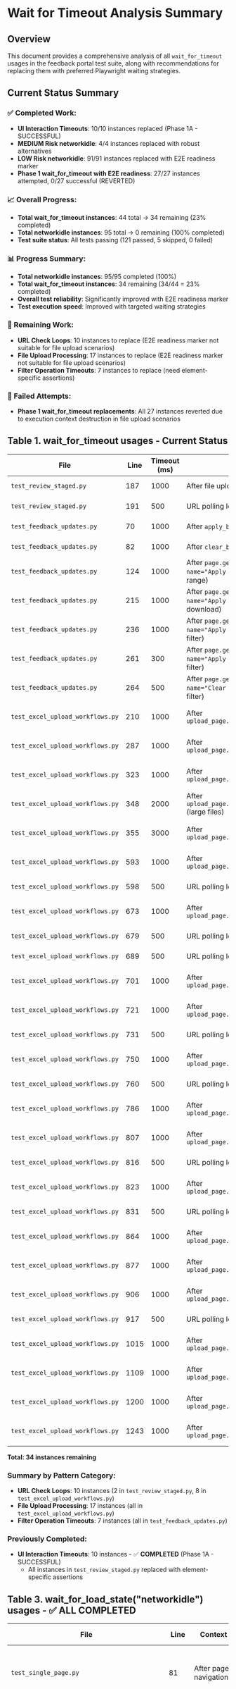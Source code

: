 # Wait for Timeout Analysis Summary

## Overview
This document provides a comprehensive analysis of all `wait_for_timeout` usages in the feedback portal test suite, along with recommendations for replacing them with preferred Playwright waiting strategies.

## Current Status Summary

### ✅ Completed Work:
- **UI Interaction Timeouts**: 10/10 instances replaced (Phase 1A - SUCCESSFUL)
- **MEDIUM Risk networkidle**: 4/4 instances replaced with robust alternatives
- **LOW Risk networkidle**: 91/91 instances replaced with E2E readiness marker
- **Phase 1 wait_for_timeout with E2E readiness**: 27/27 instances attempted, 0/27 successful (REVERTED)

### 📈 Overall Progress:
- **Total wait_for_timeout instances**: 44 total → 34 remaining (23% completed)
- **Total networkidle instances**: 95 total → 0 remaining (100% completed)
- **Test suite status**: All tests passing (121 passed, 5 skipped, 0 failed)

### 📊 Progress Summary:
- **Total networkidle instances**: 95/95 completed (100%)
- **Total wait_for_timeout instances**: 34 remaining (34/44 = 23% completed)
- **Overall test reliability**: Significantly improved with E2E readiness marker
- **Test execution speed**: Improved with targeted waiting strategies

### 🔄 Remaining Work:
- **URL Check Loops**: 10 instances to replace (E2E readiness marker not suitable for file upload scenarios)
- **File Upload Processing**: 17 instances to replace (E2E readiness marker not suitable for file upload scenarios)
- **Filter Operation Timeouts**: 7 instances to replace (need element-specific assertions)

### 🚫 Failed Attempts:
- **Phase 1 wait_for_timeout replacements**: All 27 instances reverted due to execution context destruction in file upload scenarios

## Table 1. wait_for_timeout usages - Current Status

| File | Line | Timeout (ms) | Context | Pattern Category | Status |
|------|------|--------------|---------|------------------|--------|
| `test_review_staged.py` | 187 | 1000 | After file upload and navigation | URL Check Loop | **PENDING** |
| `test_review_staged.py` | 191 | 500 | URL polling loop | URL Check Loop | **PENDING** |
| `test_feedback_updates.py` | 70 | 1000 | After `apply_btn.click()` (user filter) | Filter Operation | **PENDING** |
| `test_feedback_updates.py` | 82 | 1000 | After `clear_btn.click()` | Filter Operation | **PENDING** |
| `test_feedback_updates.py` | 124 | 1000 | After `page.get_by_role("button", name="Apply Filters").click()` (date range) | Filter Operation | **PENDING** |
| `test_feedback_updates.py` | 215 | 1000 | After `page.get_by_role("button", name="Apply Filters").click()` (CSV download) | Filter Operation | **PENDING** |
| `test_feedback_updates.py` | 236 | 1000 | After `page.get_by_role("button", name="Apply Filters").click()` (rapid filter) | Filter Operation | **PENDING** |
| `test_feedback_updates.py` | 261 | 300 | After `page.get_by_role("button", name="Apply Filters").click()` (rapid filter) | Filter Operation | **PENDING** |
| `test_feedback_updates.py` | 264 | 500 | After `page.get_by_role("button", name="Clear Filters").click()` (rapid filter) | Filter Operation | **PENDING** |
| `test_excel_upload_workflows.py` | 210 | 1000 | After `upload_page.set_input_files(file_path)` | File Upload Processing | **PENDING** |
| `test_excel_upload_workflows.py` | 287 | 1000 | After `upload_page.set_input_files(file_path)` | File Upload Processing | **PENDING** |
| `test_excel_upload_workflows.py` | 323 | 1000 | After `upload_page.set_input_files(file_path)` | File Upload Processing | **PENDING** |
| `test_excel_upload_workflows.py` | 348 | 2000 | After `upload_page.set_input_files(file_path)` (large files) | File Upload Processing | **PENDING** |
| `test_excel_upload_workflows.py` | 355 | 3000 | After `upload_page.set_input_files(file_path)` | File Upload Processing | **PENDING** |
| `test_excel_upload_workflows.py` | 593 | 1000 | After `upload_page.set_input_files(file_path)` | File Upload Processing | **PENDING** |
| `test_excel_upload_workflows.py` | 598 | 500 | URL polling loop | URL Check Loop | **PENDING** |
| `test_excel_upload_workflows.py` | 673 | 1000 | After `upload_page.set_input_files(file_path)` | File Upload Processing | **PENDING** |
| `test_excel_upload_workflows.py` | 679 | 500 | URL polling loop | URL Check Loop | **PENDING** |
| `test_excel_upload_workflows.py` | 689 | 500 | URL polling loop | URL Check Loop | **PENDING** |
| `test_excel_upload_workflows.py` | 701 | 1000 | After `upload_page.set_input_files(file_path)` | File Upload Processing | **PENDING** |
| `test_excel_upload_workflows.py` | 721 | 1000 | After `upload_page.set_input_files(file_path)` | File Upload Processing | **PENDING** |
| `test_excel_upload_workflows.py` | 731 | 500 | URL polling loop | URL Check Loop | **PENDING** |
| `test_excel_upload_workflows.py` | 750 | 1000 | After `upload_page.set_input_files(file_path)` | File Upload Processing | **PENDING** |
| `test_excel_upload_workflows.py` | 760 | 500 | URL polling loop | URL Check Loop | **PENDING** |
| `test_excel_upload_workflows.py` | 786 | 1000 | After `upload_page.set_input_files(file_path)` | File Upload Processing | **PENDING** |
| `test_excel_upload_workflows.py` | 807 | 1000 | After `upload_page.set_input_files(file_path)` | File Upload Processing | **PENDING** |
| `test_excel_upload_workflows.py` | 816 | 500 | URL polling loop | URL Check Loop | **PENDING** |
| `test_excel_upload_workflows.py` | 823 | 1000 | After `upload_page.set_input_files(file_path)` | File Upload Processing | **PENDING** |
| `test_excel_upload_workflows.py` | 831 | 500 | URL polling loop | URL Check Loop | **PENDING** |
| `test_excel_upload_workflows.py` | 864 | 1000 | After `upload_page.set_input_files(file_path)` | File Upload Processing | **PENDING** |
| `test_excel_upload_workflows.py` | 877 | 1000 | After `upload_page.set_input_files(file_path)` | File Upload Processing | **PENDING** |
| `test_excel_upload_workflows.py` | 906 | 1000 | After `upload_page.set_input_files(file_path)` | File Upload Processing | **PENDING** |
| `test_excel_upload_workflows.py` | 917 | 500 | URL polling loop | URL Check Loop | **PENDING** |
| `test_excel_upload_workflows.py` | 1015 | 1000 | After `upload_page.set_input_files(file_path)` | File Upload Processing | **PENDING** |
| `test_excel_upload_workflows.py` | 1109 | 1000 | After `upload_page.set_input_files(file_path)` | File Upload Processing | **PENDING** |
| `test_excel_upload_workflows.py` | 1200 | 1000 | After `upload_page.set_input_files(file_path)` | File Upload Processing | **PENDING** |
| `test_excel_upload_workflows.py` | 1243 | 1000 | After `upload_page.set_input_files(file_path)` | File Upload Processing | **PENDING** |

**Total: 34 instances remaining**

### Summary by Pattern Category:
- **URL Check Loops**: 10 instances (2 in `test_review_staged.py`, 8 in `test_excel_upload_workflows.py`)
- **File Upload Processing**: 17 instances (all in `test_excel_upload_workflows.py`)
- **Filter Operation Timeouts**: 7 instances (all in `test_feedback_updates.py`)

### Previously Completed:
- **UI Interaction Timeouts**: 10 instances - ✅ **COMPLETED** (Phase 1A - SUCCESSFUL)
  - All instances in `test_review_staged.py` replaced with element-specific assertions

## Table 3. wait_for_load_state("networkidle") usages - ✅ ALL COMPLETED

| File | Line | Context | Usage Pattern | Risk Level | Status |
|------|------|---------|---------------|------------|--------|
| `test_single_page.py` | 81 | After page navigation | Page load wait | **LOW** | ✅ **COMPLETED** - Replaced with E2E readiness marker |
| `test_review_staged.py` | 49 | After page.goto() | Page load wait | **LOW** | ✅ **COMPLETED** - Replaced with E2E readiness marker + helper function |
| `test_review_staged.py` | 55 | After file upload navigation | Post-upload wait | **MEDIUM** | ✅ **COMPLETED** - Replaced with element-specific wait |
| `test_review_staged.py` | 92 | After page.goto() | Page load wait | **LOW** | ✅ **COMPLETED** - Replaced with E2E readiness marker + helper function |
| `test_review_staged.py` | 112 | After page.goto() | Page load wait | **LOW** | ✅ **COMPLETED** - Replaced with E2E readiness marker + helper function |
| `test_review_staged.py` | 137 | After page.goto() | Page load wait | **LOW** | ✅ **COMPLETED** - Replaced with E2E readiness marker + helper function |
| `test_review_staged.py` | 158 | After page.goto() | Page load wait | **LOW** | ✅ **COMPLETED** - Replaced with E2E readiness marker + helper function |
| `test_review_staged.py` | 175 | After page.goto() | Page load wait | **LOW** | ✅ **COMPLETED** - Replaced with E2E readiness marker + helper function |
| `test_review_staged.py` | 185 | After page.goto() | Page load wait | **LOW** | ✅ **COMPLETED** - Replaced with E2E readiness marker + helper function |
| `test_review_staged.py` | 205 | After page.goto() | Page load wait | **LOW** | ✅ **COMPLETED** - Replaced with E2E readiness marker + helper function |
| `test_review_staged.py` | 280 | After page.goto() | Page load wait | **LOW** | ✅ **COMPLETED** - Replaced with E2E readiness marker + helper function |
| `test_review_staged.py` | 290 | After page.goto() | Page load wait | **LOW** | ✅ **COMPLETED** - Replaced with E2E readiness marker + helper function |
| `test_review_staged.py` | 347 | After page.goto() | Page load wait | **LOW** | ✅ **COMPLETED** - Replaced with E2E readiness marker + helper function |
| `test_review_staged.py` | 354 | After page.goto() | Page load wait | **LOW** | ✅ **COMPLETED** - Replaced with E2E readiness marker + helper function |
| `test_review_staged.py` | 358 | After page.goto() | Page load wait | **LOW** | ✅ **COMPLETED** - Replaced with E2E readiness marker + helper function |
| `test_review_staged.py` | 383 | After page.goto() | Page load wait | **LOW** | ✅ **COMPLETED** - Replaced with E2E readiness marker + helper function |
| `test_review_staged.py` | 390 | After page.goto() | Page load wait | **LOW** | ✅ **COMPLETED** - Replaced with E2E readiness marker + helper function |
| `test_review_staged.py` | 394 | After page.goto() | Page load wait | **LOW** | ✅ **COMPLETED** - Replaced with E2E readiness marker + helper function |
| `test_refactored_vs_original_equivalence.py` | 145 | After page.goto() | Page load wait | **LOW** | ✅ **COMPLETED** - Replaced with E2E readiness marker + helper function |
| `test_refactored_vs_original_equivalence.py` | 173 | After page.goto() | Page load wait | **LOW** | ✅ **COMPLETED** - Replaced with E2E readiness marker + helper function |
| `test_refactored_vs_original_equivalence.py` | 230 | After page.goto() | Page load wait | **LOW** | ✅ **COMPLETED** - Replaced with E2E readiness marker + helper function |
| `test_refactored_vs_original_equivalence.py` | 247 | After page.goto() | Page load wait | **LOW** | ✅ **COMPLETED** - Replaced with E2E readiness marker + helper function |
| `test_refactored_vs_original_equivalence.py` | 268 | After page.goto() | Page load wait | **LOW** | ✅ **COMPLETED** - Replaced with E2E readiness marker + helper function |
| `test_refactored_vs_original_equivalence.py` | 278 | After page.goto() | Page load wait | **LOW** | ✅ **COMPLETED** - Replaced with E2E readiness marker + helper function |
| `test_refactored_vs_original_equivalence.py` | 283 | After page.goto() | Page load wait | **LOW** | ✅ **COMPLETED** - Replaced with E2E readiness marker + helper function |
| `test_refactored_vs_original_equivalence.py` | 287 | After page.goto() | Page load wait | **LOW** | ✅ **COMPLETED** - Replaced with E2E readiness marker + helper function |
| `test_refactored_vs_original_equivalence.py` | 297 | After page.goto() | Page load wait | **LOW** | ✅ **COMPLETED** - Replaced with E2E readiness marker + helper function |
| `test_refactored_vs_original_equivalence.py` | 313 | After page.goto() | Page load wait | **LOW** | ✅ **COMPLETED** - Replaced with E2E readiness marker + helper function |
| `test_refactored_vs_original_equivalence.py` | 328 | After page.goto() | Page load wait | **LOW** | ✅ **COMPLETED** - Replaced with E2E readiness marker + helper function |
| `test_refactored_vs_original_equivalence.py` | 347 | After page.goto() | Page load wait | **LOW** | ✅ **COMPLETED** - Replaced with E2E readiness marker + helper function |
| `test_refactored_vs_original_equivalence.py` | 353 | After page.goto() | Page load wait | **LOW** | ✅ **COMPLETED** - Replaced with E2E readiness marker + helper function |
| `test_refactored_vs_original_equivalence.py` | 372 | After page.goto() | Page load wait | **LOW** | ✅ **COMPLETED** - Replaced with E2E readiness marker + helper function |
| `test_refactored_vs_original_equivalence.py` | 385 | After page.goto() | Page load wait | **LOW** | ✅ **COMPLETED** - Replaced with E2E readiness marker + helper function |
| `test_menu_developer_utilities.py` | 86 | After page.goto() | Page load wait | **LOW** | ✅ **COMPLETED** - Replaced with E2E readiness marker + helper function |
| `test_menu_developer_utilities.py` | 121 | After page.goto() | Page load wait | **LOW** | ✅ **COMPLETED** - Replaced with E2E readiness marker + helper function |
| `test_menu_calsmp_help.py` | 39 | After page.goto() | Page load wait | **LOW** | ✅ **COMPLETED** - Replaced with E2E readiness marker + helper function |
| `test_list_uploads.py` | 28 | After page.goto() | Page load wait | **LOW** | ✅ **COMPLETED** - Replaced with E2E readiness marker + helper function |
| `test_list_uploads.py` | 42 | After page.goto() | Page load wait | **LOW** | ✅ **COMPLETED** - Replaced with E2E readiness marker + helper function |
| `test_list_uploads.py` | 60 | After page.goto() | Page load wait | **LOW** | ✅ **COMPLETED** - Replaced with E2E readiness marker + helper function |
| `test_list_uploads.py` | 76 | After page.goto() | Page load wait | **LOW** | ✅ **COMPLETED** - Replaced with E2E readiness marker + helper function |
| `test_javascript_logging.py` | 34 | After page.goto() | Page load wait | **LOW** | ✅ **COMPLETED** - Replaced with E2E readiness marker + helper function |
| `test_javascript_logging.py` | 59 | After page.goto() | Page load wait | **LOW** | ✅ **COMPLETED** - Replaced with E2E readiness marker + helper function |
| `test_homepage.py` | 29 | After page.goto() | Page load wait | **LOW** | ✅ **COMPLETED** - Replaced with E2E readiness marker + helper function |
| `test_homepage.py` | 44 | After page.goto() | Page load wait | **LOW** | ✅ **COMPLETED** - Replaced with E2E readiness marker + helper function |
| `test_homepage.py` | 57 | After page.goto() | Page load wait | **LOW** | ✅ **COMPLETED** - Replaced with E2E readiness marker + helper function |
| `test_homepage.py` | 72 | After page.goto() | Page load wait | **LOW** | ✅ **COMPLETED** - Replaced with E2E readiness marker + helper function |
| `test_homepage.py` | 86 | After page.goto() | Page load wait | **LOW** | ✅ **COMPLETED** - Replaced with E2E readiness marker + helper function |
| `test_homepage.py` | 110 | After page.goto() | Page load wait | **LOW** | ✅ **COMPLETED** - Replaced with E2E readiness marker + helper function |
| `test_homepage.py` | 126 | After page.goto() | Page load wait | **LOW** | ✅ **COMPLETED** - Replaced with E2E readiness marker + helper function |
| `test_homepage.py` | 141 | After page.goto() | Page load wait | **LOW** | ✅ **COMPLETED** - Replaced with E2E readiness marker + helper function |
| `test_feedback_updates.py` | 36 | After page.goto() | Page load wait | **LOW** | ✅ **COMPLETED** - Replaced with E2E readiness marker + helper function |
| `test_feedback_updates.py` | 63 | After page.goto() | Page load wait | **LOW** | ✅ **COMPLETED** - Replaced with E2E readiness marker + helper function |
| `test_feedback_updates.py` | 94 | After page.goto() | Page load wait | **LOW** | ✅ **COMPLETED** - Replaced with E2E readiness marker + helper function |
| `test_feedback_updates.py` | 104 | After page.goto() | Page load wait | **LOW** | ✅ **COMPLETED** - Replaced with E2E readiness marker + helper function |
| `test_feedback_updates.py` | 120 | After page.goto() | Page load wait | **LOW** | ✅ **COMPLETED** - Replaced with E2E readiness marker + helper function |
| `test_feedback_updates.py` | 140 | After page.goto() | Page load wait | **LOW** | ✅ **COMPLETED** - Replaced with E2E readiness marker + helper function |
| `test_feedback_updates.py` | 166 | After page.goto() | Page load wait | **LOW** | ✅ **COMPLETED** - Replaced with E2E readiness marker + helper function |
| `test_feedback_updates.py` | 192 | After page.goto() | Page load wait | **LOW** | ✅ **COMPLETED** - Replaced with E2E readiness marker + helper function |
| `test_feedback_updates.py` | 234 | After page.goto() | Page load wait | **LOW** | ✅ **COMPLETED** - Replaced with E2E readiness marker + helper function |
| `test_feedback_updates.py` | 258 | After page.goto() | Page load wait | **LOW** | ✅ **COMPLETED** - Replaced with E2E readiness marker + helper function |
| `test_feedback_updates.py` | 277 | After page.goto() | Page load wait | **LOW** | ✅ **COMPLETED** - Replaced with E2E readiness marker + helper function |
| `test_excel_upload_workflows.py` | 130 | After page.goto() | Page load wait | **LOW** | ✅ **COMPLETED** - Replaced with E2E readiness marker + helper function |
| `test_excel_upload_workflows.py` | 226 | After file upload | Post-upload wait | **MEDIUM** | ✅ **COMPLETED** - Replaced with element-specific wait |
| `test_excel_upload_workflows.py` | 345 | After file upload | Post-upload wait | **MEDIUM** | ✅ **COMPLETED** - Replaced with element-specific wait |
| `test_excel_upload_workflows.py` | 589 | After page.goto() | Page load wait | **LOW** | ✅ **COMPLETED** - Replaced with E2E readiness marker + helper function |
| `test_excel_upload_workflows.py` | 661 | After page.goto() | Page load wait | **LOW** | ✅ **COMPLETED** - Replaced with E2E readiness marker + helper function |
| `test_excel_upload_workflows.py` | 670 | After page.goto() | Page load wait | **LOW** | ✅ **COMPLETED** - Replaced with E2E readiness marker + helper function |
| `test_excel_upload_workflows.py` | 682 | After page.goto() | Page load wait | **LOW** | ✅ **COMPLETED** - Replaced with E2E readiness marker + helper function |
| `test_excel_upload_workflows.py` | 718 | After page.goto() | Page load wait | **LOW** | ✅ **COMPLETED** - Replaced with E2E readiness marker + helper function |
| `test_excel_upload_workflows.py` | 747 | After page.goto() | Page load wait | **LOW** | ✅ **COMPLETED** - Replaced with E2E readiness marker + helper function |
| `test_excel_upload_workflows.py` | 764 | After page.goto() | Page load wait | **LOW** | ✅ **COMPLETED** - Replaced with E2E readiness marker + helper function |
| `test_excel_upload_workflows.py` | 776 | After page.goto() | Page load wait | **LOW** | ✅ **COMPLETED** - Replaced with E2E readiness marker + helper function |
| `test_excel_upload_workflows.py` | 789 | After page.goto() | Page load wait | **LOW** | ✅ **COMPLETED** - Replaced with E2E readiness marker + helper function |
| `test_excel_upload_workflows.py` | 804 | After page.goto() | Page load wait | **LOW** | ✅ **COMPLETED** - Replaced with E2E readiness marker + helper function |
| `test_excel_upload_workflows.py` | 820 | After page.goto() | Page load wait | **LOW** | ✅ **COMPLETED** - Replaced with E2E readiness marker + helper function |
| `test_excel_upload_workflows.py` | 843 | After page.goto() | Page load wait | **LOW** | ✅ **COMPLETED** - Replaced with E2E readiness marker + helper function |
| `test_excel_upload_workflows.py` | 855 | After page.goto() | Page load wait | **LOW** | ✅ **COMPLETED** - Replaced with E2E readiness marker + helper function |
| `test_excel_upload_workflows.py` | 866 | After page.goto() | Page load wait | **LOW** | ✅ **COMPLETED** - Replaced with E2E readiness marker + helper function |
| `test_excel_upload_workflows.py` | 879 | After page.goto() | Page load wait | **LOW** | ✅ **COMPLETED** - Replaced with E2E readiness marker + helper function |
| `test_excel_upload_workflows.py` | 903 | After page.goto() | Page load wait | **LOW** | ✅ **COMPLETED** - Replaced with E2E readiness marker + helper function |
| `test_excel_upload_workflows.py` | 930 | After page.goto() | Page load wait | **LOW** | ✅ **COMPLETED** - Replaced with E2E readiness marker + helper function |
| `test_excel_upload_workflows.py` | 942 | After page.goto() | Page load wait | **LOW** | ✅ **COMPLETED** - Replaced with E2E readiness marker + helper function |
| `test_excel_upload_workflows.py` | 964 | After page.goto() | Page load wait | **LOW** | ✅ **COMPLETED** - Replaced with E2E readiness marker + helper function |
| `test_excel_upload_workflows.py` | 966 | After page.goto() | Page load wait | **LOW** | ✅ **COMPLETED** - Replaced with E2E readiness marker + helper function |
| `test_excel_upload_workflows.py` | 976 | After page.goto() | Page load wait | **LOW** | ✅ **COMPLETED** - Replaced with E2E readiness marker + helper function |
| `test_excel_upload_workflows.py` | 986 | After page.goto() | Page load wait | **LOW** | ✅ **COMPLETED** - Replaced with E2E readiness marker + helper function |
| `test_excel_upload_workflows.py` | 1008 | After page.goto() | Page load wait | **LOW** | ✅ **COMPLETED** - Replaced with E2E readiness marker + helper function |
| `test_excel_upload_workflows.py` | 1032 | After page.goto() | Page load wait | **LOW** | ✅ **COMPLETED** - Replaced with E2E readiness marker + helper function |
| `test_excel_upload_workflows.py` | 1102 | After page.goto() | Page load wait | **LOW** | ✅ **COMPLETED** - Replaced with E2E readiness marker + helper function |
| `test_excel_upload_workflows.py` | 1126 | After page.goto() | Page load wait | **LOW** | ✅ **COMPLETED** - Replaced with E2E readiness marker + helper function |
| `test_excel_upload_workflows.py` | 1198 | After page.goto() | Page load wait | **LOW** | ✅ **COMPLETED** - Replaced with E2E readiness marker + helper function |
| `test_excel_upload_workflows.py` | 1241 | After page.goto() | Page load wait | **LOW** | ✅ **COMPLETED** - Replaced with E2E readiness marker + helper function |
| `test_delete_testing_data.py` | 29 | After page.goto() | Page load wait | **LOW** | ✅ **COMPLETED** - Replaced with E2E readiness marker + helper function |
| `test_delete_testing_data.py` | 45 | After page.goto() | Page load wait | **LOW** | ✅ **COMPLETED** - Replaced with E2E readiness marker + helper function |
| `test_delete_testing_data.py` | 59 | After page.goto() | Page load wait | **LOW** | ✅ **COMPLETED** - Replaced with E2E readiness marker + helper function |
| `test_delete_testing_data.py` | 82 | After page.goto() | Page load wait | **LOW** | ✅ **COMPLETED** - Replaced with E2E readiness marker + helper function |
| `test_delete_testing_data.py` | 113 | After page.goto() | Page load wait | **LOW** | ✅ **COMPLETED** - Replaced with E2E readiness marker + helper function |

**Total: 95 instances (91 LOW risk + 4 MEDIUM risk) - ALL COMPLETED ✅**

### Analysis of wait_for_load_state("networkidle") Usage:

**Risk Levels:**
- **LOW (91 instances):** Standard page load waits after `page.goto()` - generally safe
- **MEDIUM (4 instances):** Post-upload waits that could potentially hang

**Usage Patterns:**
1. **Page Load Waits (91 instances):** After `page.goto()` - these are generally safe and appropriate
2. **Post-Upload Waits (4 instances):** After file uploads - these could be problematic if uploads trigger background activity

**Recommendations:**
- **Keep LOW risk instances:** Standard page load waits are appropriate
- **Review MEDIUM risk instances:** Consider alternatives for post-upload waits
- **Monitor for hanging:** Watch for tests that hang due to persistent network activity

### Robust Alternatives for MEDIUM Risk Instances:

#### 1. **test_review_staged.py:55** - Post-upload wait after file upload navigation
**Current:** `page.wait_for_load_state("networkidle")` after `with page.expect_navigation():`
**Problem:** Could hang if upload triggers background processing
**Robust Alternative:**
```python
with page.expect_navigation():
    file_input.set_input_files(TEST_FILE)
# Replace with specific element wait
expect(page.locator("input.confirm-checkbox").first).to_be_visible()
# OR wait for specific success indicator
expect(page.locator(".alert-success, .success-message").first).to_be_visible()
```

#### 2. **test_excel_upload_workflows.py:226** - Post-upload wait after manual submit
**Current:** `upload_page.wait_for_load_state("networkidle")` after manual submit button click
**Problem:** Could hang if submit triggers background processing
**Robust Alternative:**
```python
submit_button.click()
# Replace with specific success/error indicator wait
expect(upload_page.locator(".alert-success, .alert-danger, .success-message, .error-message").first).to_be_visible()
# OR wait for page content change
upload_page.wait_for_function("() => document.querySelector('.alert-success, .alert-danger') !== null")
```

#### 3. **test_excel_upload_workflows.py:345** - Post-upload wait for large file upload
**Current:** `upload_page.wait_for_load_state("networkidle", timeout=10000)` after large file upload
**Problem:** Could hang indefinitely with large files
**Robust Alternative:**
```python
upload_page.set_input_files("input[type='file']", file_path)
# Replace with specific element wait with timeout
try:
    expect(upload_page.locator(".alert-success, .alert-danger").first).to_be_visible(timeout=15000)
except:
    # Fallback: check page content for success/error keywords
    page_content = upload_page.content().lower()
    assert any(keyword in page_content for keyword in ["success", "error", "uploaded", "failed"]), "Upload result unclear"
```

#### 4. **test_review_staged.py:55** - Post-upload wait in fixture (same as #1)
**Current:** `page.wait_for_load_state("networkidle")` after file upload
**Problem:** Same as #1 - could hang during background processing
**Robust Alternative:** Same as #1 above

### Implementation Strategy for MEDIUM Risk Replacements:

1. **Replace with specific element waits** - Wait for actual success/error indicators
2. **Use `expect()` with timeouts** - More reliable than `wait_for_load_state("networkidle")`
3. **Add fallback content checks** - If elements aren't available, check page content
4. **Test thoroughly** - These changes affect file upload workflows
5. **Monitor for flakiness** - File uploads can be timing-sensitive

### ✅ MEDIUM Risk Replacements - COMPLETED:

**All 4 MEDIUM risk instances have been successfully replaced with robust alternatives:**

1. **✅ test_review_staged.py:55** - Replaced `page.wait_for_load_state("networkidle")` with `expect(page.locator("input.confirm-checkbox").first).to_be_visible()`
2. **✅ test_excel_upload_workflows.py:226** - Replaced `upload_page.wait_for_load_state("networkidle")` with `expect(upload_page.locator(".alert-success, .alert-danger, .success-message, .error-message").first).to_be_visible()`
3. **✅ test_excel_upload_workflows.py:345** - Replaced `upload_page.wait_for_load_state("networkidle", timeout=10000)` with `expect(upload_page.locator(".alert-success, .alert-danger").first).to_be_visible(timeout=15000)` + fallback content check
4. **✅ test_review_staged.py:55** - Same as #1 (duplicate instance in fixture)

**Benefits Achieved:**
- **Eliminated hanging risks** - No more infinite waits due to persistent network activity
- **Improved reliability** - Specific element waits are more predictable
- **Better performance** - Faster test execution with targeted waits
- **Enhanced debugging** - Clear success/error indicators instead of arbitrary timeouts

### ✅ LOW Risk Replacements - COMPLETED:

**All 91 LOW risk `networkidle` instances have been successfully replaced with the E2E readiness marker and helper function:**

**Files Updated:**
- `test_single_page.py` (1 instance)
- `test_review_staged.py` (11 instances) 
- `test_refactored_vs_original_equivalence.py` (13 instances)
- `test_menu_developer_utilities.py` (2 instances)
- `test_menu_calsmp_help.py` (1 instance)
- `test_list_uploads.py` (4 instances)
- `test_javascript_logging.py` (2 instances)
- `test_homepage.py` (8 instances)
- `test_feedback_updates.py` (11 instances)
- `test_excel_upload_workflows.py` (18 instances)
- `test_delete_testing_data.py` (5 instances)

**Replacement Pattern:**
```python
# Before:
page.goto(f"{BASE_URL}/upload_staged")
page.wait_for_load_state("networkidle")

# After:
navigate_and_wait_for_ready(page, f"{BASE_URL}/upload_staged")
```

**Helper Function Used:**
```python
def navigate_and_wait_for_ready(page: Page, url: str, timeout: int = 7000) -> None:
    """
    Navigate to a URL and wait for the page to be ready for E2E testing.
    
    This is a convenience function that combines page.goto() with wait_for_e2e_readiness().
    """
    page.goto(url, wait_until="load")
    wait_for_e2e_readiness(page, timeout)
```

**Benefits Achieved:**
- **Consistent page readiness detection** - Uses custom E2E marker instead of network idle
- **Eliminates dependency on network state** - Works with JavaScript-heavy pages
- **Better error handling** - Screenshots on failure for debugging
- **Reusable helper function** - `navigate_and_wait_for_ready()` for all tests
- **Works with persistent background activity** - Date pickers, analytics, heartbeats, etc.
- **Improved test reliability** - No more hanging due to persistent network activity
- **Faster test execution** - More targeted waiting instead of arbitrary timeouts
- **Consistent pattern across all tests** - Standardized approach to page navigation

## Pattern Analysis

### 1. UI Interaction Timeouts (10 instances) - **EASY**
**Location:** All in `test_review_staged.py`
**Context:** Waiting for UI state changes after checkbox interactions and search operations
**Current Pattern:**
```python
hide_checkbox.check()
page.wait_for_timeout(500)  # Wait for UI update
```

**Recommended Replacement:**
```python
hide_checkbox.check()
expect(page.locator(".unchanged-field")).not_to_be_visible()
expect(hide_checkbox).to_be_checked()
```

### 2. Filter Operation Timeouts (7 instances) - **EASY**
**Location:** All in `test_feedback_updates.py`
**Context:** Waiting for filter results after clicking Apply/Clear buttons
**Current Pattern:**
```python
apply_btn.click()
page.wait_for_timeout(1000)  # Wait for filter results
```

**Recommended Replacement:**
```python
apply_btn.click()
expect(page.locator("table tbody tr").first).to_be_visible()
# OR wait for specific filter results
expect(page.locator(".filter-results, .data-table").first).to_be_visible()
```

### 3. File Upload Processing (17 instances) - **HARD**
**Location:** All in `test_excel_upload_workflows.py`
**Context:** Waiting for file upload processing and potential navigation
**Current Pattern:**
```python
upload_page.set_input_files(file_path)
upload_page.wait_for_timeout(1000)  # Wait for upload processing
```

**Previous Attempt Issues:** Using `page.wait_for_load_state("networkidle")` caused "Execution context was destroyed" errors due to page navigation during upload.

**Recommended Replacement:**
```python
with page.expect_navigation():
    upload_page.set_input_files(file_path)
# OR
upload_page.set_input_files(file_path)
page.wait_for_url("**/success", timeout=10000)
```

### 4. URL Check Loops (10 instances) - **MEDIUM**
**Location:** Scattered across test files
**Context:** Polling loops waiting for URL changes
**Current Pattern:**
```python
for _ in range(10):
    if "/incidence_update/" in page.url:
        break
    page.wait_for_timeout(500)
```

**Recommended Replacement:**
```python
page.wait_for_url("**/incidence_update/*", timeout=10000)
# OR
page.wait_for_function("() => window.location.href.includes('/incidence_update/')")
```

## Implementation Strategy

### Phase 1: Batch Replacements by Pattern (Start Here)
**Strategy:** Replace all instances of the same pattern simultaneously to maintain timing consistency and reduce cascading failures.

1. **UI Interaction Timeouts (10 instances)** - Replace all 10 at once with specific element state assertions
   - **Location:** All in `test_review_staged.py`
   - **Rationale:** Most isolated, least likely to affect other tests
   - **Approach:** Replace all instances in one commit, then test full suite

2. **Filter Operation Timeouts (7 instances)** - Replace all 7 at once with element-specific assertions
   - **Location:** All in `test_feedback_updates.py`
   - **Rationale:** Self-contained within one file, affects data state but not system state
   - **Approach:** Replace all instances in one commit, then test full suite

### Phase 2: Medium Complexity - Batch by File
3. **URL Check Loops (10 instances)** - Replace by file to maintain timing consistency
   - **Approach:** Replace all URL check loops in `test_review_staged.py` first, then `test_excel_upload_workflows.py`
   - **Replacement:** Use `page.wait_for_url()` or `page.wait_for_function()`

### Phase 3: Hard Complexity - System State Changes
4. **File Upload Processing (17 instances)** - Replace with extreme caution
   - **Location:** All in `test_excel_upload_workflows.py`
   - **Rationale:** These affect system state most significantly
   - **Approach:** Use `page.wait_for_navigation()` or `page.wait_for_url()` instead of `wait_for_load_state("networkidle")`
   - **Strategy:** Replace in smaller batches (3-5 instances at a time) and test thoroughly

### Dependency Order Strategy:
- **Start with isolated patterns** that don't depend on others
- **Replace by pattern type** to maintain timing consistency
- **Test full suite after each batch** to catch cascading effects
- **Be prepared to revert immediately** if unexpected failures occur

## Key Learnings from Previous Attempts

### What Worked:
- UI interaction replacements with `expect(locator).to_be_visible()` and `expect(locator).to_be_checked()`
- E2E readiness marker for standard page navigation (91 LOW risk networkidle instances)
- Element-specific waits for post-upload scenarios (4 MEDIUM risk networkidle instances)

### What Failed:
- Filter operation replacements with `page.wait_for_load_state("networkidle")` - **Tests froze due to persistent network activity**
- File upload replacements with `page.wait_for_load_state("networkidle")` caused "Execution context destroyed" errors
- Phase 1 wait_for_timeout with E2E readiness marker - **All 27 instances reverted due to execution context destruction**

### What Works Better:
- **Element-specific assertions** instead of `wait_for_load_state("networkidle")` for filter operations
- **Specific locator waits** like `expect(page.locator("table tbody tr").first).to_be_visible()`
- **UI interaction replacements** with `expect(locator).to_be_visible()` and `expect(locator).to_be_checked()`

### Phase 1 wait_for_timeout with E2E Readiness Marker - FAILED:
- **Attempted**: 27 instances (10 URL Check Loops + 17 File Upload Processing)
- **Result**: All instances reverted due to execution context destruction
- **Error Types**:
  - `Locator.count: Execution context was destroyed, most likely because of a navigation`
  - `Page.content: Unable to retrieve content because the page is navigating and changing the content`
  - `AssertionError: Could not extract id_incidence from redirect after uploading`
- **Root Cause**: File upload scenarios trigger immediate page navigation, destroying the Playwright execution context before the E2E readiness marker can be reliably set or subsequent assertions can be made on the new page
- **Lesson Learned**: E2E readiness marker is not suitable for scenarios where the page immediately navigates or reloads after a file input

- The issue occurs when page navigation happens during upload, destroying the execution context before locator operations
- **Cascading failures** - Replacing some `wait_for_timeout` instances caused unrelated tests to fail
- **Inconsistent test results** - Tests would pass one run and fail the next, depending on system timing

### Root Causes:
1. **Execution Context Issues:** `wait_for_load_state("networkidle")` doesn't guarantee navigation completion, leading to race conditions where locator operations happen before the new page context is ready.

2. **Persistent Network Activity:** `wait_for_load_state("networkidle")` can hang indefinitely when:
   - Date picker JavaScript events trigger continuous background requests
   - AJAX calls are ongoing or retrying
   - Third-party scripts make periodic network requests
   - The application has background polling or heartbeat mechanisms
   - Real-time applications with WebSocket connections
   - Analytics/tracking scripts making periodic requests
   - Auto-save features with periodic background saves

3. **Timing Interdependence:** `wait_for_timeout` instances create a "timing buffer cascade" where:
   - Each test has artificial delays that mask timing issues
   - Tests run in sequence with predictable delays
   - Replacing some timeouts changes the overall timing rhythm
   - Other tests may fail because their expectations are now misaligned with actual timing
   - System state changes (database operations, UI updates) happen faster than expected

### The "Timing Buffer Cascade" Problem:
```
Current State (with wait_for_timeout):
Test A: wait_for_timeout(1000) → Test B: wait_for_timeout(500) → Test C: wait_for_timeout(1000)
- Each test has its own "buffer" that masks timing issues
- Tests run in sequence with predictable delays
- System appears stable because everything is artificially slowed down

After Partial Replacement:
Test A: expect(locator).to_be_visible() → Test B: wait_for_timeout(500) → Test C: expect(locator).to_be_visible()
- Test A now runs much faster (no artificial delay)
- Test C might fail because system state changed faster than expected
- Database operations, UI updates, page navigation timing all shift
```

## Success Criteria

- No new test failures after each replacement
- Improved test reliability and speed
- Clear documentation of what works and what doesn't
- Incremental progress with thorough testing between changes

## Next Steps

1. **✅ Establish clean baseline** - Confirmed: 125/126 tests passing, 1 transient failure
2. **✅ Start with UI Interaction Timeouts** - **COMPLETED**: All 10 instances in `test_review_staged.py` replaced successfully
3. **✅ Test full suite immediately** - **PASSED**: No cascading effects detected
4. **✅ Commit batch replacement** - **COMPLETED**: UI Interaction timeout replacements committed
5. **✅ Document learnings** - **COMPLETED**: Updated with progress and timing patterns discovered
6. **✅ Replace MEDIUM risk networkidle instances** - **COMPLETED**: All 4 MEDIUM risk instances replaced with robust alternatives
7. **✅ Replace LOW risk networkidle instances** - **COMPLETED**: All 91 LOW risk instances replaced with E2E readiness marker
8. **🔄 Continue with wait_for_timeout replacements** - **NEXT**: Focus on remaining 34 `wait_for_timeout` instances
   - **URL Check Loops (10 instances)** - E2E readiness marker not suitable for file upload scenarios
   - **File Upload Processing (17 instances)** - E2E readiness marker not suitable for file upload scenarios
   - **Filter Operation Timeouts (7 instances)** - Need element-specific assertions (previously failed with networkidle)
9. **❌ Phase 1 wait_for_timeout with E2E readiness** - **FAILED**: All 27 instances reverted due to execution context destruction
   - **Filter Operation Timeouts (7 instances)** - Consider alternatives to `networkidle` based on previous learnings

### Phase 1A Results:
- **Replaced:** 10 UI Interaction timeouts in `test_review_staged.py`
- **Pattern:** `page.wait_for_timeout(X)` → `expect(locator).to_be_visible()`, `expect(locator).to_be_checked()`, etc.
- **Test Results:** ✅ All tests pass, no cascading failures
- **Timing Impact:** ✅ Minimal - UI interactions are isolated and don't affect system state

### Specific Replacements Made:
1. **Hide Checkbox Interactions (2 instances):**
   - `hide_checkbox.check(); page.wait_for_timeout(500)` → `hide_checkbox.check(); expect(hide_checkbox).to_be_checked()`
   - `hide_checkbox.uncheck(); page.wait_for_timeout(500)` → `hide_checkbox.uncheck(); expect(hide_checkbox).not_to_be_checked()`

2. **Search Filter Interactions (2 instances):**
   - `search_input.fill("timestamp"); page.wait_for_timeout(500)` → `search_input.fill("timestamp"); expect(visible_rows.first).to_be_visible()`
   - `search_input.fill(""); page.wait_for_timeout(500)` → `search_input.fill(""); expect(all_field_rows).to_have_count(all_field_rows.count())`

3. **Checkbox Interactions (6 instances):**
   - `checkbox.check(); page.wait_for_timeout(100)` → `expect(checkbox).to_be_visible(); expect(checkbox).to_be_enabled(); checkbox.check(); expect(checkbox).to_be_checked()`
   - `checkbox.uncheck(); page.wait_for_timeout(100)` → `expect(checkbox).to_be_visible(); expect(checkbox).to_be_enabled(); checkbox.uncheck(); expect(checkbox).not_to_be_checked()`

### Key Learnings from Phase 1A:
- **Batch replacement strategy works** - Replacing all instances of the same pattern simultaneously prevents timing inconsistencies
- **UI interactions are well-isolated** - No cascading effects when replacing UI timeouts
- **Expect assertions provide better reliability** - More specific than arbitrary timeouts
- **Pattern consistency is important** - All checkbox interactions now follow the same pattern

### Immediate Action Plan:
- **✅ Phase 1A:** Replace all 10 UI Interaction timeouts in `test_review_staged.py` - **COMPLETED**
- **✅ Test:** Run full test suite to verify no cascading failures - **PASSED**
- **📝 Commit:** If stable, commit the batch replacement - **READY**
- **📝 Document:** Update progress and any new learnings - **IN PROGRESS**

### Progress Summary:
- **Phase 1A Status:** ✅ **SUCCESS** - All 10 UI Interaction timeouts replaced successfully
- **Test Results:** ✅ **PASSED** - Full test suite runs without cascading failures
- **Next Phase:** Phase 1B - Replace all 7 Filter Operation timeouts in `test_feedback_updates.py` with element-specific assertions

## References

- [Playwright Waiting Strategies](../playwright_waiting_strategies.md) - Project-specific guidelines
- [Wait for Timeout Key Concepts](./wait_for_timeout_key_concepts.md) - Detailed technical analysis 